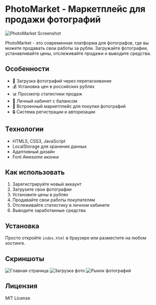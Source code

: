 # PhotoMarket - Маркетплейс для продажи фотографий

![PhotoMarket Screenshot](screenshot.png)

PhotoMarket - это современная платформа для фотографов, где вы можете продавать свои работы за рубли. Загружайте фотографии, устанавливайте цены, отслеживайте продажи и выводите средства.

## Особенности

- 📸 Загрузка фотографий через перетаскивание
- 💰 Установка цен в российских рублях
- 📊 Просмотр статистики продаж
- 👤 Личный кабинет с балансом
- 🛒 Встроенный маркетплейс для покупки фотографий
- 🔒 Система регистрации и авторизации

## Технологии

- HTML5, CSS3, JavaScript
- LocalStorage для хранения данных
- Адаптивный дизайн
- Font Awesome иконки

## Как использовать

1. Зарегистрируйте новый аккаунт
2. Загрузите свои фотографии
3. Установите цены в рублях
4. Продавайте свои работы покупателям
5. Отслеживайте статистику в личном кабинете
6. Выводите заработанные средства

## Установка

Просто откройте `index.html` в браузере или разместите на любом хостинге.

## Скриншоты

![Главная страница](screenshot1.png)
![Загрузка фото](screenshot2.png)
![Рынок фотографий](screenshot3.png)

## Лицензия

MIT License
